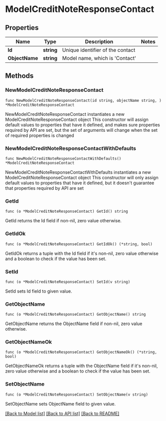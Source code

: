 # ModelCreditNoteResponseContact

## Properties

Name | Type | Description | Notes
------------ | ------------- | ------------- | -------------
**Id** | **string** | Unique identifier of the contact | 
**ObjectName** | **string** | Model name, which is &#39;Contact&#39; | 

## Methods

### NewModelCreditNoteResponseContact

`func NewModelCreditNoteResponseContact(id string, objectName string, ) *ModelCreditNoteResponseContact`

NewModelCreditNoteResponseContact instantiates a new ModelCreditNoteResponseContact object
This constructor will assign default values to properties that have it defined,
and makes sure properties required by API are set, but the set of arguments
will change when the set of required properties is changed

### NewModelCreditNoteResponseContactWithDefaults

`func NewModelCreditNoteResponseContactWithDefaults() *ModelCreditNoteResponseContact`

NewModelCreditNoteResponseContactWithDefaults instantiates a new ModelCreditNoteResponseContact object
This constructor will only assign default values to properties that have it defined,
but it doesn't guarantee that properties required by API are set

### GetId

`func (o *ModelCreditNoteResponseContact) GetId() string`

GetId returns the Id field if non-nil, zero value otherwise.

### GetIdOk

`func (o *ModelCreditNoteResponseContact) GetIdOk() (*string, bool)`

GetIdOk returns a tuple with the Id field if it's non-nil, zero value otherwise
and a boolean to check if the value has been set.

### SetId

`func (o *ModelCreditNoteResponseContact) SetId(v string)`

SetId sets Id field to given value.


### GetObjectName

`func (o *ModelCreditNoteResponseContact) GetObjectName() string`

GetObjectName returns the ObjectName field if non-nil, zero value otherwise.

### GetObjectNameOk

`func (o *ModelCreditNoteResponseContact) GetObjectNameOk() (*string, bool)`

GetObjectNameOk returns a tuple with the ObjectName field if it's non-nil, zero value otherwise
and a boolean to check if the value has been set.

### SetObjectName

`func (o *ModelCreditNoteResponseContact) SetObjectName(v string)`

SetObjectName sets ObjectName field to given value.



[[Back to Model list]](../README.md#documentation-for-models) [[Back to API list]](../README.md#documentation-for-api-endpoints) [[Back to README]](../README.md)


